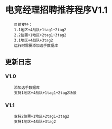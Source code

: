# 电竞经理招聘推荐程序V1.1
        目前支持：
        1.1地区+4战队+1tag1+2tag2
        2.2位置+1地区+2tag1+3tag2
        3.1地区+4战队+3tag2
        运行时需要添加选手数据库
## 更新日志
### V1.0
        添加选手数据库
        支持1地区+4战队+1tag1+2tag2场景
### V1.1
        支持2位置+1地区+2tag1+3tag2
        支持1地区+4战队+3tag2